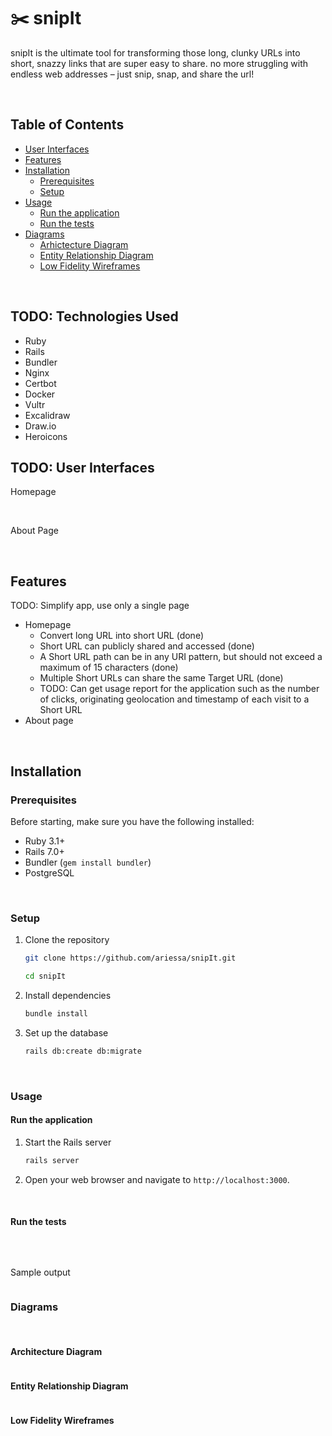 # ✂️ snipIt

snipIt is the ultimate tool for transforming those long, clunky URLs into short, snazzy links that are super easy to share. no more struggling with endless web addresses – just snip, snap, and share the url!

<br />

## Table of Contents

- [User Interfaces](#user-interfaces)
- [Features](#features)
- [Installation](#installation)
  - [Prerequisites](#prerequisites)
  - [Setup](#setup)
- [Usage](#usage)
  - [Run the application](#run-the-application)
  - [Run the tests](#run-the-tests)
- [Diagrams](#diagrams)
  - [Arhictecture Diagram](#architecture-diagram)
  - [Entity Relationship Diagram](#entity-relationship-diagram)
  - [Low Fidelity Wireframes](#low-fidelity-wireframes)

<br />

## TODO: Technologies Used

- Ruby
- Rails
- Bundler
- Nginx
- Certbot
- Docker
- Vultr
- Excalidraw
- Draw.io
- Heroicons

## TODO: User Interfaces

Homepage
<img src=""/>

<br />

About Page
<img src=""/>

<br />

## Features

TODO: Simplify app, use only a single page

- Homepage
    - Convert long URL into short URL (done)
    - Short URL can publicly shared and accessed (done)
    - A Short URL path can be in any URI pattern, but should not exceed a maximum of 15 characters (done)
    - Multiple Short URLs can share the same Target URL (done)
    - TODO: Can get usage report for the application such as the number of clicks, originating geolocation and timestamp of each visit to a Short URL
- About page

<br />

## Installation

### Prerequisites

Before starting, make sure you have the following installed:

- Ruby 3.1+
- Rails 7.0+
- Bundler (`gem install bundler`)
- PostgreSQL

<br />

### Setup

1. Clone the repository

   ```bash
   git clone https://github.com/ariessa/snipIt.git

   cd snipIt
   ```

2. Install dependencies

    ```bash
    bundle install
    ```
3. Set up the database

    ```bash
    rails db:create db:migrate
    ```

<br />

### Usage

#### Run the application

1. Start the Rails server

    ```bash
    rails server
    ```

2. Open your web browser and navigate to `http://localhost:3000`.

<br />

#### Run the tests

```bash

```

<br />

Sample output

<img src=""/>

<br />

### Diagrams

<br />

#### Architecture Diagram

<img src=""/>

<br />

#### Entity Relationship Diagram

<img src=""/>

<br />

#### Low Fidelity Wireframes

<img src=""/>
